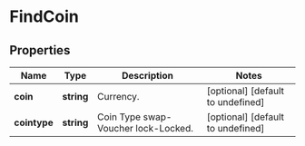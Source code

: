 # FindCoin

## Properties

Name | Type | Description | Notes
------------ | ------------- | ------------- | -------------
**coin** | **string** | Currency. | [optional] [default to undefined]
**cointype** | **string** | Coin Type swap-Voucher lock-Locked. | [optional] [default to undefined]

